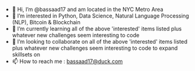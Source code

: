 - 👋 Hi, I’m @bassaad17 and am located in the NYC Metro Area
- 👀 I’m interested in Python, Data Science, Natural Language Processing (NLP), Bitcoin & Blockchain
- 🌱 I’m currently learning all of the above 'interested' items listed plus whatever new challenges seem interesting to code
- 💞️ I’m looking to collaborate on all of the above 'interested' items listed plus whatever new challenges seem interesting to code to expand skillsets on
- 📫 How to reach me : bassaad17@duck.com

<!---
bassaad17/bassaad17 is a ✨ special ✨ repository because its `README.md` (this file) appears on your GitHub profile.
You can click the Preview link to take a look at your changes.
--->
